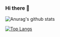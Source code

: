 ### Hi there 👋

<!--
**benhuang1024/benhuang1024** is a ✨ _special_ ✨ repository because its `README.md` (this file) appears on your GitHub profile.

Here are some ideas to get you started:

- 🔭 I’m currently working on ...
- 🌱 I’m currently learning ...
- 👯 I’m looking to collaborate on ...
- 🤔 I’m looking for help with ...
- 💬 Ask me about ...
- 📫 How to reach me: ...
- 😄 Pronouns: ...
- ⚡ Fun fact: ...
-->

![Anurag's github stats](https://github-readme-stats.vercel.app/api?username=benhuang1024&show_icons=true&theme=vue)

[![Top Langs](https://github-readme-stats.vercel.app/api/top-langs/?username=benhuang1024&layout=compact)](https://github.com/benhuang1024)
